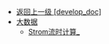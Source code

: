 - [返回上一级 [develop_doc]](txz-note/develop_doc/)
- [大数据](txz-note/develop_doc/大数据/)
  - [Strom流时计算_](txz-note/develop_doc/大数据/Strom流时计算_.md)
